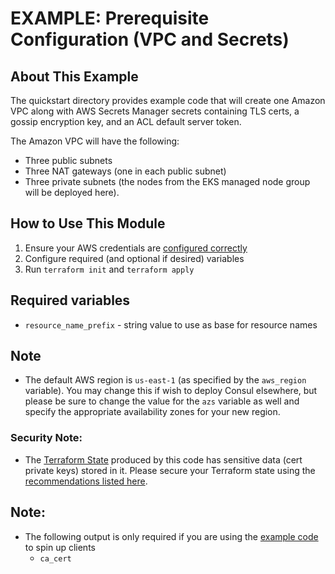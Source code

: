 # EXAMPLE: Prerequisite Configuration (VPC and Secrets)

## About This Example

The quickstart directory provides example code that will create one Amazon VPC
along with AWS Secrets Manager secrets containing TLS certs, a gossip encryption key,
and an ACL default server token. 

The Amazon VPC will have the following:
- Three public subnets
- Three NAT gateways (one in each public subnet)
- Three private subnets (the nodes from the EKS managed node group will be
  deployed here).

## How to Use This Module

1. Ensure your AWS credentials are [configured
   correctly](https://docs.aws.amazon.com/cli/latest/userguide/cli-configure-files.html)
2. Configure required (and optional if desired) variables
3. Run `terraform init` and `terraform apply`

## Required variables

* `resource_name_prefix` - string value to use as base for resource names

## Note

- The default AWS region is `us-east-1` (as specified by the `aws_region`
  variable). You may change this if wish to deploy Consul elsewhere, but please
  be sure to change the value for the `azs` variable as well and specify the
  appropriate availability zones for your new region.

### Security Note:
- The [Terraform State](https://www.terraform.io/docs/language/state/index.html)
  produced by this code has sensitive data (cert private keys) stored in it.
  Please secure your Terraform state using the [recommendations listed
  here](https://www.terraform.io/docs/language/state/sensitive-data.html#recommendations).

## Note:

- The following output is only required if you are using the [example code](https://github.com/hashicorp/terraform-aws-consul-ent-starter/tree/main/examples/client) to spin up clients
   - `ca_cert`
